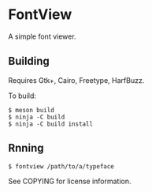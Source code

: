 FontView
========

A simple font viewer.


Building
--------

Requires Gtk+, Cairo, Freetype, HarfBuzz.

To build:

    $ meson build
    $ ninja -C build
    $ ninja -C build install

Rnning
------

    $ fontview /path/to/a/typeface

See COPYING for license information.
